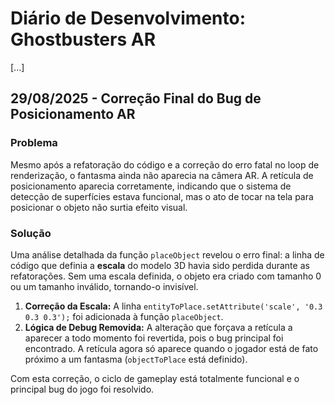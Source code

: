 # Diário de Desenvolvimento: Ghostbusters AR

[...]

## 29/08/2025 - Correção Final do Bug de Posicionamento AR

### Problema
Mesmo após a refatoração do código e a correção do erro fatal no loop de renderização, o fantasma ainda não aparecia na câmera AR. A retícula de posicionamento aparecia corretamente, indicando que o sistema de detecção de superfícies estava funcional, mas o ato de tocar na tela para posicionar o objeto não surtia efeito visual.

### Solução
Uma análise detalhada da função `placeObject` revelou o erro final: a linha de código que definia a **escala** do modelo 3D havia sido perdida durante as refatorações. Sem uma escala definida, o objeto era criado com tamanho 0 ou um tamanho inválido, tornando-o invisível.

1.  **Correção da Escala:** A linha `entityToPlace.setAttribute('scale', '0.3 0.3 0.3');` foi adicionada à função `placeObject`.
2.  **Lógica de Debug Removida:** A alteração que forçava a retícula a aparecer a todo momento foi revertida, pois o bug principal foi encontrado. A retícula agora só aparece quando o jogador está de fato próximo a um fantasma (`objectToPlace` está definido).

Com esta correção, o ciclo de gameplay está totalmente funcional e o principal bug do jogo foi resolvido.